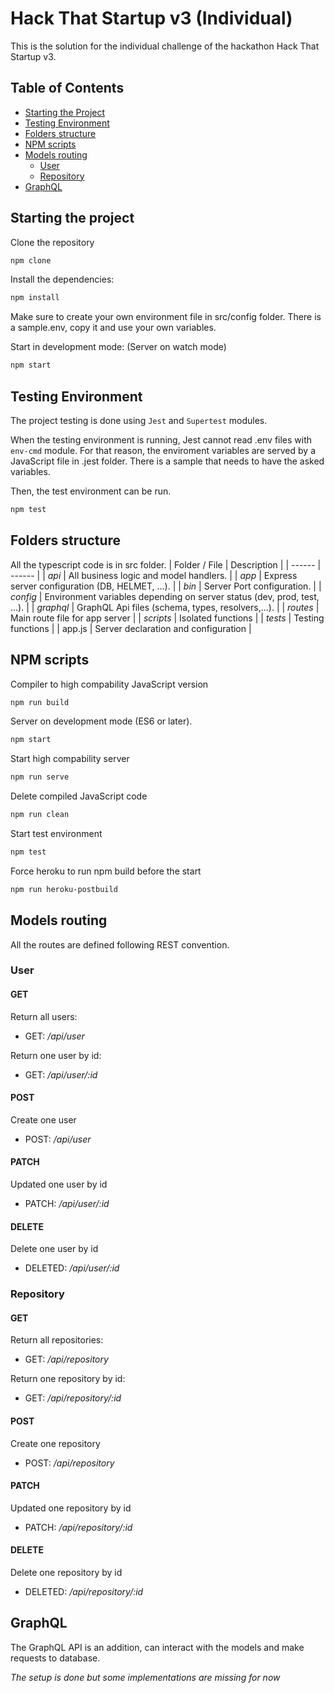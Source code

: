 # Hack That Startup v3 (Individual)

This is the solution for the individual challenge of the hackathon Hack That Startup v3.

## Table of Contents

* [Starting the Project](#starting-the-project)
* [Testing Environment](#testing-environment)
* [Folders structure](#folders-structure)
* [NPM scripts](#npm-scripts)
* [Models routing](#models-routing)
  * [User](#user)
  * [Repository](#repository)
* [GraphQL](#graphql)

## Starting the project

Clone the repository

```sh
npm clone
```

Install the dependencies:
```sh
npm install
```

Make sure to create your own environment file in src/config folder. There is a sample.env, copy it and use your own variables.



Start in development mode: (Server on watch mode)
```sh
npm start
```

## Testing Environment
The project testing is done using ``Jest`` and ``Supertest`` modules. 

When the testing environment is running, Jest cannot read .env files with `env-cmd` module. For that reason, the enviroment variables are served by a JavaScript file in .jest folder. There is a sample that needs to have the asked variables.

Then, the test environment can be run.
```sh
npm test
```

## Folders structure
All the typescript code is in src folder.
| Folder / File | Description |
| ------ | ------ |
|    *api*    |   All business logic and model handlers.     | 
|    *app*    |   Express server configuration  (DB, HELMET, ...).  | 
|    *bin*    |   Server Port configuration. | 
|    *config*    |   Environment variables depending on server status (dev, prod, test, ...).     | 
|    *graphql*    |   GraphQL Api files (schema, types, resolvers,...).     | 
|    *routes*    |   Main route file for app server     | 
|    *scripts*    |  Isolated functions      | 
|    *tests*    |   Testing functions    | 
|    app.js   |   Server declaration and configuration      |

## NPM scripts

Compiler to high compability JavaScript version
```sh
npm run build
```

Server on development mode (ES6 or later).
```sh
npm start
```

Start high compability server
```sh
npm run serve
```

Delete compiled JavaScript code
```sh
npm run clean
```

Start test environment
```sh
npm test
```

Force heroku to run npm build before the start
```sh
npm run heroku-postbuild
```

## Models routing
All the routes are defined following REST convention.
### User
#### GET
Return all users:

* GET: */api/user*  

Return one user by id:

* GET: */api/user/:id* 

#### POST
Create one user

* POST: */api/user*
#### PATCH
Updated one user by id

* PATCH: */api/user/:id*
#### DELETE
Delete one user by id

* DELETED: */api/user/:id*
### Repository
#### GET
Return all repositories:

* GET: */api/repository*  

Return one repository by id:

* GET: */api/repository/:id* 

#### POST
Create one repository

* POST: */api/repository*
#### PATCH
Updated one repository by id

* PATCH: */api/repository/:id*
#### DELETE
Delete one repository by id

* DELETED: */api/repository/:id*

## GraphQL
The GraphQL API is an addition, can interact with the models and make requests to database.

*The setup is done but some implementations are missing for now*